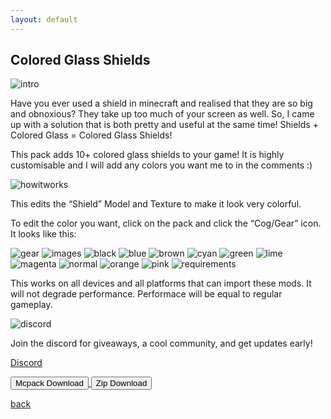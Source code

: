 ```yaml
---
layout: default
---
```


## Colored Glass Shields

<img src="/all/intro.png" alt="intro">

Have you ever used a shield in minecraft and realised that they are so big and obnoxious? They take up too much of your screen as well. So, I came up with a solution that is both pretty and useful at the same time! Shields + Colored Glass = Colored Glass Shields!

This pack adds 10+ colored glass shields to your game! It is highly customisable and I will add any colors you want me to in the comments :)

<img src="/all/how.png" alt="howitworks">

This edits the “Shield” Model and Texture to make it look very colorful.

To edit the color you want, click on the pack and click the “Cog/Gear” icon. It looks like this:

<img src="/customcoloredhotbars/custom-coloured-hotbars_3.jpeg" alt="gear">

<img src="/all/images.png" alt="images">

<img src="/coloredglassshields/black.png" alt="black">

<img src="/coloredglassshields/blue.png" alt="blue">

<img src="/coloredglassshields/brown.png" alt="brown">

<img src="/coloredglassshields/cyan.png" alt="cyan">

<img src="/coloredglassshields/green.png" alt="green">

<img src="/coloredglassshields/lime.png" alt="lime">

<img src="/coloredglassshields/magenta.png" alt="magenta">

<img src="/coloredglassshields/normal.png" alt="normal">

<img src="/coloredglassshields/orange.png" alt="orange">

<img src="/coloredglassshields/pink.png" alt="pink">

<img src="/all/req.png" alt="requirements">

This works on all devices and all platforms that can import these mods. It will not degrade performance. Performace will be equal to regular gameplay.

<img src="/all/discord.png" alt="discord">

Join the discord for giveaways, a cool community, and get updates early! 

[Discord](./discord)

<a href="/coloredglassshields/colored-glass-shields-mcpack.mcpack" download="colored-glass-shields-mcpack"> 
<button type="button">Mcpack Download</button> 
</a>

<a href="/coloredglassshields/colored-glass-shields-zip.zip" download="colored-glass-shields-zip"> 
<button type="button">Zip Download</button> 
</a>

[back](./)
<head>
</head>
